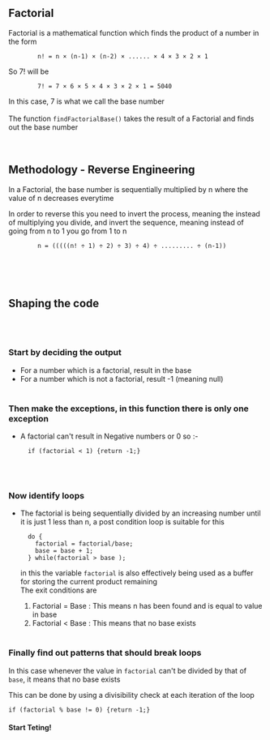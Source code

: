 ## Factorial
Factorial is a mathematical function which finds the product of a number in the form

            n! = n × (n-1) × (n-2) × ...... × 4 × 3 × 2 × 1
So 7! will be

            7! = 7 × 6 × 5 × 4 × 3 × 2 × 1 = 5040
In this case, 7 is what we call the base number <br><br>
The function ```findFactorialBase()``` takes the result of a Factorial and finds out the base number
<br><br><br>
## Methodology - Reverse Engineering
In a Factorial, the base number is sequentially multiplied by n where the value of n decreases everytime

In order to reverse this you need to invert the process, meaning the instead of multiplying you divide, and invert the sequence, meaning instead of going from n to 1 you go from 1 to n<br>

            n = (((((n! ÷ 1) ÷ 2) ÷ 3) ÷ 4) ÷ ......... ÷ (n-1))
<br><br><br>
## Shaping the code
<br><br>
### Start by deciding the output
- For a number which is a factorial, result in the base
- For a number which is not a factorial, result -1 (meaning null)
<br><br>
### Then make the exceptions, in this function there is only one exception
- A factorial can't result in Negative numbers or 0 so :-

        if (factorial < 1) {return -1;}
<br><br>
### Now identify loops
- The factorial is being sequentially divided by an increasing number until it is just 1 less than n, a post condition loop is suitable for this

        do {
          factorial = factorial/base;
          base = base + 1;
        } while(factorial > base );

  in this the variable ```factorial``` is also effectively being used as a buffer for storing the current product remaining<br>
  The exit conditions are
  1. Factorial = Base : This means n has been found and is equal to value in base
  2. Factorial < Base : This means that no base exists
<br><br>
### Finally find out patterns that should break loops
In this case whenever the value in ```factorial``` can't be divided by that of ```base```, it means that no base exists

This can be done by using a divisibility check at each iteration of the loop

    if (factorial % base != 0) {return -1;}

#### Start Teting!
